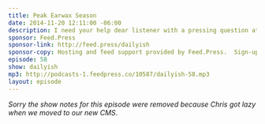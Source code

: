 ```yaml
---
title: Peak Earwax Season
date: 2014-11-20 12:11:00 -06:00
description: I need your help dear listener with a pressing question at the end of this podcast so be sure to stick around. Also: earwax at Starbucks and reaching peak loneliness.
sponsor: Feed.Press
sponsor-link: http://feed.press/dailyish
sponsor-copy: Hosting and feed support provided by Feed.Press.  Sign-up today and try FeedPress on a 14 day trial (no contracts or commitments). Use promo code "dailyish" during checkout to get 10% off your first year.
episode: 58
show: dailyish
mp3: http://podcasts-1.feedpress.co/10587/dailyish-58.mp3
layout: episode
---
```


<em>Sorry the show notes for this episode were removed because Chris got lazy when we moved to our new CMS</em>.
